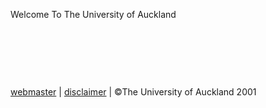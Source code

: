   Welcome To The University of Auckland                      

  

  
  
  
  

 

 

 

  
  

  
  
  

[webmaster](http://web.archive.org/web/20010607041143/mailto:webeditor@auckland.ac.nz) | [disclaimer](/web/20010607041143/http://www.auckland.ac.nz/cir_visitors/index.cfm?action=display_page&page_title=disclaimer) | ©The University of Auckland 2001